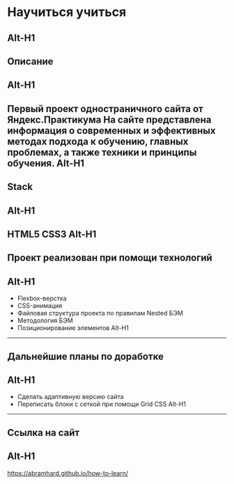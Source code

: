 # Научиться учиться
Alt-H1
------
## Описание 
Alt-H1
------
Первый проект одностраничного сайта от Яндекс.Практикума
На сайте представлена информация о современных и эффективных методах подхода к обучению, главных проблемах, а также техники и принципы обучения.
Alt-H1
------
## Stack
Alt-H1
------
**HTML5**
**CSS3**
Alt-H1
------
## Проект реализован при помощи технологий 
Alt-H1
------
* Flexbox-верстка
* CSS-анимация
* Файловая структура проекта по правилам Nested БЭМ
* Методология БЭМ
* Позиционирование элементов
Alt-H1
------
## Дальнейшие планы по доработке 
Alt-H1
------
* Сделать адаптивную версию сайта
* Переписать блоки с сеткой при помощи Grid CSS 
Alt-H1
------
## Ссылка на сайт
Alt-H1
------
https://abramhard.github.io/how-to-learn/



